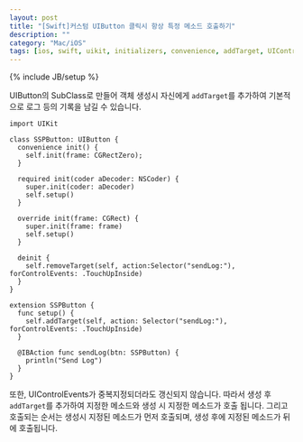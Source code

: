 ```yaml
---
layout: post
title: "[Swift]커스텀 UIButton 클릭시 항상 특정 메소드 호출하기"
description: ""
category: "Mac/iOS"
tags: [ios, swift, uikit, initializers, convenience, addTarget, UIControlEvents]
---
```

{% include JB/setup %}

UIButton의 SubClass로 만들어 객체 생성시 자신에게 `addTarget`를 추가하여 기본적으로 로그 등의 기록을 남길 수 있습니다.

	import UIKit

	class SSPButton: UIButton {
	  convenience init() {
	    self.init(frame: CGRectZero);
	  }
	  
	  required init(coder aDecoder: NSCoder) {
	    super.init(coder: aDecoder)
	    self.setup()
	  }
	  
	  override init(frame: CGRect) {
	    super.init(frame: frame)
	    self.setup()
	  }
	  
	  deinit {
	    self.removeTarget(self, action:Selector("sendLog:"), forControlEvents: .TouchUpInside)
	  }
	}

	extension SSPButton {
	  func setup() {
	    self.addTarget(self, action: Selector("sendLog:"), forControlEvents: .TouchUpInside)
	  }
	  
	  @IBAction func sendLog(btn: SSPButton) {
	    println("Send Log")
	  }
	}

또한, UIControlEvents가 중복지정되더라도 갱신되지 않습니다. 따라서 생성 후 `addTarget`를 추가하여 지정한 메소드와 생성 시 지정한 메소드가 호출 됩니다. 그리고 호출되는 순서는 생성시 지정된 메소드가 먼저 호출되며, 생성 후에 지정된 메소드가 뒤에 호출됩니다.

	